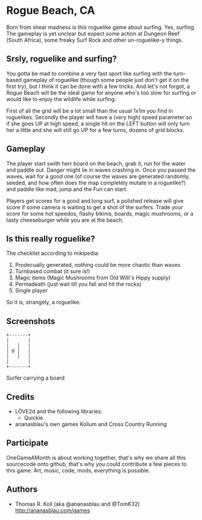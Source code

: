 # Rogue Beach, CA

Born from shear madness is this roguelike game about surfing. Yes, surfing.
The gameplay is yet unclear but expect some action at Dungeon Reef
(South Africa), some freaky Surf Rock and other un-roguelike-y things.


## Srsly, roguelike and surfing?

You gotta be mad to combine a very fast sport like surfing with the
turn-based gameplay of roguelike (though some people just don't get it
on the first try), but I think it can be done with a few tricks. And
let's not forgot, a Rogue Beach will be the ideal game for anyone who's
too slow for surfing or would like to enjoy the wildlife while surfing.

First of all the grid will be a lot small than the usual 1x1m you find
in roguelikes. Secondly the player will have a (very high) speed
parameter so if she goes UP at high speed, a single hit on the LEFT button
will only turn her a little and she will still go UP for a few turns,
dozens of grid blocks.

## Gameplay

The player start swith herr board on the beach, grab it, run for the water and
paddle out. Danger might lie in waves crashing in. Once you passed the
waves, wait for a good one (of course the waves are generated randomly,
seeded, and how often does the map completely mutate in a roguelike?)
and paddle like mad, jump and the Fun can start.

Players get scores for a good and long surf, a polished release will give
score if some camera is waiting to get a shot of the surfers.
Trade your score for some hot speedos, flashy bikinis, boards, magic
mushrooms, or a tasty cheeseburger while you are at the beach.

## Is this really roguelike?

The checklist according to mikipedia:

1. Prodecually generated, nothing could be more chaotic than waves
2. Turnbased combat (it sure is!)
3. Magic items (Magic Mushrooms from Old Willi's Hippy supply)
4. Permadeath (just wait till you fall and hit the rocks)
5. Single player

So it is, strangely, a roguelike.

## Screenshots

    +-------+
    |       |
    |   │   |
    | @ │   |
    |   │   |
    |       |
    +-------+

Surfer carrying a board

## Credits

* LÖVE2d and the following libraries:
  * Quickie
* ananasblau's own games Kollum and Cross Country Running

## Participate

OneGameAMonth is about working together, that's why we share all this
sourcecode onto github, that's why you could contribute a few pieces to
this game. Art, music, code, mods, everything is possible.

## Authors
* Thomas R. Koll (aka @ananasblau and @TomK32) http://ananasblau.com/games


